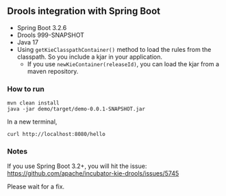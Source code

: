 ## Drools integration with Spring Boot

- Spring Boot 3.2.6
- Drools 999-SNAPSHOT
- Java 17
- Using `getKieClasspathContainer()` method to load the rules from the classpath. So you include a kjar in your application.
    - If you use `newKieContainer(releaseId)`, you can load the kjar from a maven repository.

### How to run

```shell
mvn clean install
java -jar demo/target/demo-0.0.1-SNAPSHOT.jar
```

In a new terminal,
```shell
curl http://localhost:8080/hello
```
### Notes

If you use Spring Boot 3.2+, you will hit the issue: https://github.com/apache/incubator-kie-drools/issues/5745

Please wait for a fix.